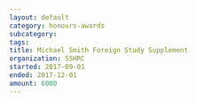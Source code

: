 ```yaml
---
layout: default
category: honours-awards
subcategory:
tags:
title: Michael Smith Foreign Study Supplement
organization: SSHRC
started: 2017-09-01
ended: 2017-12-01
amount: 6000
---
```

